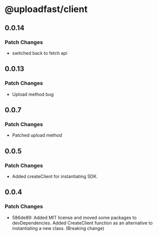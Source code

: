# @uploadfast/client

## 0.0.14

### Patch Changes

- switched back to fetch api

## 0.0.13

### Patch Changes

- Upload method bug

## 0.0.7

### Patch Changes

- Patched upload method

## 0.0.5

### Patch Changes

- Added createClient for instantiating SDK.

## 0.0.4

### Patch Changes

- 586de89: Added MIT license and moved some packages to devDependencies. Added CreateClient function
  as an alternative to instantiating a new class. (Breaking change)
